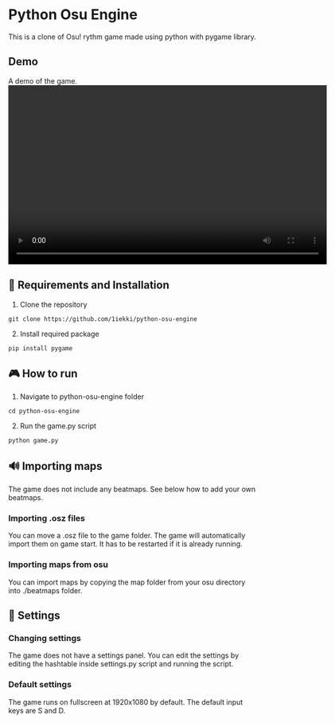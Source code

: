 # Python Osu Engine

This is a clone of Osu! rythm game made using python with pygame library.

##  Demo

A demo of the game.
<video width="640" height="360" controls>
  <source src="assets/demo.mp4" type="video/mp4">
</video>

## 🔧 Requirements and Installation

1. Clone the repository
```
git clone https://github.com/1iekki/python-osu-engine
```
2. Install required package
```
pip install pygame
```

## 🎮 How to run

1. Navigate to python-osu-engine folder
```
cd python-osu-engine
```
2. Run the game.py script
```
python game.py
```

## 🔊 Importing maps

The game does not include any beatmaps. See below how to add your own beatmaps.

### Importing .osz files

You can move a .osz file to the game folder. The game will automatically import them on game start. It has to be restarted if it is already running.

### Importing maps from osu

You can import maps by copying the map folder from your osu directory into ./beatmaps folder.

## 🔨 Settings

### Changing settings
The game does not have a settings panel. You can edit the settings by editing the hashtable inside settings.py script and running the script.

### Default settings 
The game runs on fullscreen at 1920x1080 by default. The default input keys are S and D.
